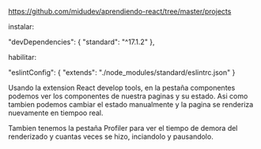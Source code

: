 https://github.com/midudev/aprendiendo-react/tree/master/projects

instalar:

"devDependencies": {
"standard": "^17.1.2"
},

habilitar:

"eslintConfig": {
"extends": "./node_modules/standard/eslintrc.json"
}


Usando la extension React develop tools, en la pestaña componentes podemos ver los componentes de nuestra paginas y su estado. Asi como tambien podemos cambiar el estado manualmente y la pagina se renderiza nuevamente en tiempoo real.

Tambien tenemos la pestaña Profiler para ver el tiempo de demora del renderizado y cuantas veces se hizo, inciandolo y pausandolo.


